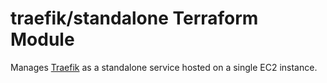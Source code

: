 # traefik/standalone Terraform Module

Manages [Traefik](https://doc.traefik.io/traefik/) as a standalone service hosted on a single EC2 instance.



